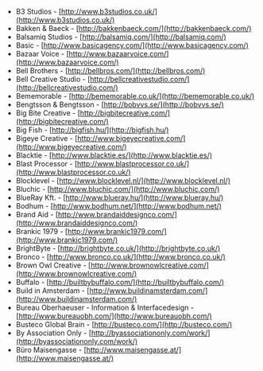  * B3 Studios - [http://www.b3studios.co.uk/](http://www.b3studios.co.uk/)
 * Bakken & Baeck - [http://bakkenbaeck.com/](http://bakkenbaeck.com/)
 * Balsamiq Studios - [http://balsamiq.com/](http://balsamiq.com/)
 * Basic - [http://www.basicagency.com/](http://www.basicagency.com/)
 * Bazaar Voice - [http://www.bazaarvoice.com/](http://www.bazaarvoice.com/)
 * Bell Brothers - [http://bellbros.com/](http://bellbros.com/)
 * Bell Creative Studio - [http://bellcreativestudio.com/](http://bellcreativestudio.com/)
 * Bememorable - [http://bememorable.co.uk/](http://bememorable.co.uk/)
 * Bengtsson & Bengtsson - [http://bobvvs.se/](http://bobvvs.se/)
 * Big Bite Creative - [http://bigbitecreative.com/](http://bigbitecreative.com/)
 * Big Fish - [http://bigfish.hu/](http://bigfish.hu/)
 * Bigeye Creative - [http://www.bigeyecreative.com/](http://www.bigeyecreative.com/)
 * Blacktie - [http://www.blacktie.es/](http://www.blacktie.es/)
 * Blast Processor - [http://www.blastprocessor.co.uk/](http://www.blastprocessor.co.uk/)
 * Blocklevel - [http://www.blocklevel.nl/](http://www.blocklevel.nl/)
 * Bluchic - [http://www.bluchic.com/](http://www.bluchic.com/)
 * BlueRay Kft. - [http://www.blueray.hu/](http://www.blueray.hu/)
 * Bodhum - [http://www.bodhum.net/](http://www.bodhum.net/)
 * Brand Aid - [http://www.brandaiddesignco.com/](http://www.brandaiddesignco.com/)
 * Brankic 1979 - [http://www.brankic1979.com/](http://www.brankic1979.com/)
 * BrightByte - [http://brightbyte.co.uk/](http://brightbyte.co.uk/)
 * Bronco - [http://www.bronco.co.uk/](http://www.bronco.co.uk/)
 * Brown Owl Creative - [http://www.brownowlcreative.com/](http://www.brownowlcreative.com/)
 * Buffalo - [http://builtbybuffalo.com/](http://builtbybuffalo.com/)
 * Build in Amsterdam - [http://www.buildinamsterdam.com/](http://www.buildinamsterdam.com/)
 * Bureau Oberhaeuser - Information & Interfacedesign - [http://www.bureauobh.com/](http://www.bureauobh.com/)
 * Busteco Global Brain - [http://busteco.com/](http://busteco.com/)
 * By Association Only - [http://byassociationonly.com/work/](http://byassociationonly.com/work/)
 * Büro Maisengasse - [http://www.maisengasse.at/](http://www.maisengasse.at/)